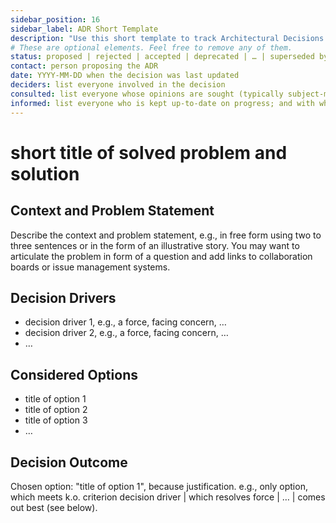 ```yaml
---
sidebar_position: 16
sidebar_label: ADR Short Template
description: "Use this short template to track Architectural Decisions."
# These are optional elements. Feel free to remove any of them.
status: proposed | rejected | accepted | deprecated | … | superseded by [ADR-0001](0001-madr-architecture-decisions.md)
contact: person proposing the ADR
date: YYYY-MM-DD when the decision was last updated
deciders: list everyone involved in the decision
consulted: list everyone whose opinions are sought (typically subject-matter experts); and with whom there is a two-way communication
informed: list everyone who is kept up-to-date on progress; and with whom there is a one-way communication
---
```


# short title of solved problem and solution

## Context and Problem Statement

Describe the context and problem statement, e.g., in free form using two to three sentences or in the form of an illustrative story.
You may want to articulate the problem in form of a question and add links to collaboration boards or issue management systems.

<!-- This is an optional element. Feel free to remove. -->
## Decision Drivers

- decision driver 1, e.g., a force, facing concern, …
- decision driver 2, e.g., a force, facing concern, …
- … <!-- numbers of drivers can vary -->

## Considered Options

- title of option 1
- title of option 2
- title of option 3
- … <!-- numbers of options can vary -->

## Decision Outcome

Chosen option: "title of option 1", because
justification. e.g., only option, which meets k.o. criterion decision driver | which resolves force | … | comes out best (see below).